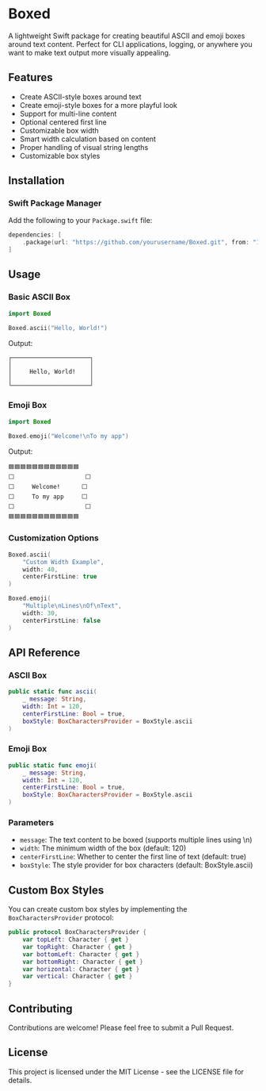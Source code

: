 # Boxed

A lightweight Swift package for creating beautiful ASCII and emoji boxes around text content. Perfect for CLI applications, logging, or anywhere you want to make text output more visually appealing.

## Features

- Create ASCII-style boxes around text
- Create emoji-style boxes for a more playful look
- Support for multi-line content
- Optional centered first line
- Customizable box width
- Smart width calculation based on content
- Proper handling of visual string lengths
- Customizable box styles

## Installation

### Swift Package Manager

Add the following to your `Package.swift` file:

```swift
dependencies: [
    .package(url: "https://github.com/yourusername/Boxed.git", from: "1.0.0")
]
```

## Usage

### Basic ASCII Box

```swift
import Boxed

Boxed.ascii("Hello, World!")
```

Output:
```
┌──────────────────────┐
│                      │
│     Hello, World!    │
│                      │
└──────────────────────┘
```

### Emoji Box

```swift
import Boxed

Boxed.emoji("Welcome!\nTo my app")
```

Output:
```
🟦🟦🟦🟦🟦🟦🟦🟦🟦🟦🟦🟦
⬜️                    ⬜️
⬜️     Welcome!      ⬜️
⬜️     To my app     ⬜️
⬜️                    ⬜️
🟦🟦🟦🟦🟦🟦🟦🟦🟦🟦🟦🟦
```

### Customization Options

```swift
Boxed.ascii(
    "Custom Width Example",
    width: 40,
    centerFirstLine: true
)

Boxed.emoji(
    "Multiple\nLines\nOf\nText",
    width: 30,
    centerFirstLine: false
)
```

## API Reference

### ASCII Box

```swift
public static func ascii(
    _ message: String,
    width: Int = 120,
    centerFirstLine: Bool = true,
    boxStyle: BoxCharactersProvider = BoxStyle.ascii
)
```

### Emoji Box

```swift
public static func emoji(
    _ message: String,
    width: Int = 120,
    centerFirstLine: Bool = true,
    boxStyle: BoxCharactersProvider = BoxStyle.ascii
)
```

### Parameters

- `message`: The text content to be boxed (supports multiple lines using \n)
- `width`: The minimum width of the box (default: 120)
- `centerFirstLine`: Whether to center the first line of text (default: true)
- `boxStyle`: The style provider for box characters (default: BoxStyle.ascii)

## Custom Box Styles

You can create custom box styles by implementing the `BoxCharactersProvider` protocol:

```swift
public protocol BoxCharactersProvider {
    var topLeft: Character { get }
    var topRight: Character { get }
    var bottomLeft: Character { get }
    var bottomRight: Character { get }
    var horizontal: Character { get }
    var vertical: Character { get }
}
```

## Contributing

Contributions are welcome! Please feel free to submit a Pull Request.

## License

This project is licensed under the MIT License - see the LICENSE file for details.
